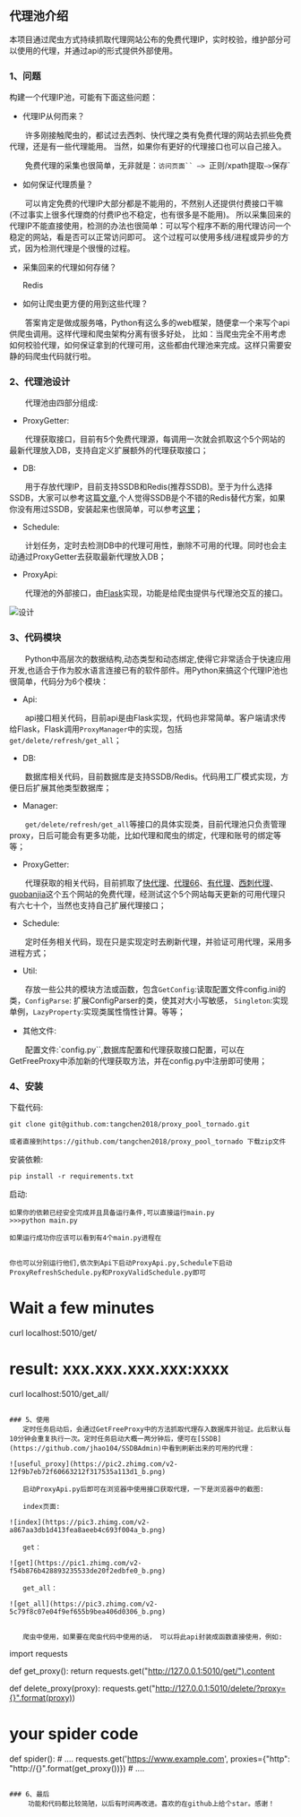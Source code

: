 
## 代理池介绍

本项目通过爬虫方式持续抓取代理网站公布的免费代理IP，实时校验，维护部分可以使用的代理，并通过api的形式提供外部使用。

### 1、问题

构建一个代理IP池，可能有下面这些问题：

* 代理IP从何而来？

　　许多刚接触爬虫的，都试过去西刺、快代理之类有免费代理的网站去抓些免费代理，还是有一些代理能用。
当然，如果你有更好的代理接口也可以自己接入。

　　免费代理的采集也很简单，无非就是：`访问页面`` —> `正则/xpath提取` —> `保存`

* 如何保证代理质量？

　　可以肯定免费的代理IP大部分都是不能用的，不然别人还提供付费接口干嘛(不过事实上很多代理商的付费IP也不稳定，也有很多是不能用)。
所以采集回来的代理IP不能直接使用，检测的办法也很简单：可以写个程序不断的用代理访问一个稳定的网站，看是否可以正常访问即可。
这个过程可以使用多线/进程或异步的方式，因为检测代理是个很慢的过程。

* 采集回来的代理如何存储？

	Redis

* 如何让爬虫更方便的用到这些代理？

　　答案肯定是做成服务咯，Python有这么多的web框架，随便拿一个来写个api供爬虫调用。这样代理和爬虫架构分离有很多好处，
比如：当爬虫完全不用考虑如何校验代理，如何保证拿到的代理可用，这些都由代理池来完成。这样只需要安静的码爬虫代码就行啦。

### 2、代理池设计

　　代理池由四部分组成:

* ProxyGetter:

　　代理获取接口，目前有5个免费代理源，每调用一次就会抓取这个5个网站的最新代理放入DB，支持自定义扩展额外的代理获取接口；

* DB:

　　用于存放代理IP，目前支持SSDB和Redis(推荐SSDB)。至于为什么选择SSDB，大家可以参考这篇[文章](https://www.sdk.cn/news/2684),个人觉得SSDB是个不错的Redis替代方案，如果你没有用过SSDB，安装起来也很简单，可以参考[这里](https://github.com/jhao104/memory-notes/blob/master/SSDB/SSDB%E5%AE%89%E8%A3%85%E9%85%8D%E7%BD%AE%E8%AE%B0%E5%BD%95.md)；

* Schedule:

　　计划任务，定时去检测DB中的代理可用性，删除不可用的代理。同时也会主动通过ProxyGetter去获取最新代理放入DB；

* ProxyApi:

　　代理池的外部接口，由[Flask](http://flask.pocoo.org/)实现，功能是给爬虫提供与代理池交互的接口。

<!--#### 功能图纸-->
![设计](https://pic2.zhimg.com/v2-f2756da2986aa8a8cab1f9562a115b55_b.png)

### 3、代码模块

　　Python中高层次的数据结构,动态类型和动态绑定,使得它非常适合于快速应用开发,也适合于作为胶水语言连接已有的软件部件。用Python来搞这个代理IP池也很简单，代码分为6个模块：

* Api:

　　api接口相关代码，目前api是由Flask实现，代码也非常简单。客户端请求传给Flask，Flask调用`ProxyManager`中的实现，包括`get/delete/refresh/get_all`；

* DB:

　　数据库相关代码，目前数据库是支持SSDB/Redis。代码用工厂模式实现，方便日后扩展其他类型数据库；

* Manager:

　　`get/delete/refresh/get_all`等接口的具体实现类，目前代理池只负责管理proxy，日后可能会有更多功能，比如代理和爬虫的绑定，代理和账号的绑定等等；

* ProxyGetter:

　　代理获取的相关代码，目前抓取了[快代理](http://www.kuaidaili.com)、[代理66](http://www.66ip.cn/)、[有代理](http://www.youdaili.net/Daili/http/)、[西刺代理](http://api.xicidaili.com/free2016.txt)、[guobanjia](http://www.goubanjia.com/free/gngn/index.shtml)这个五个网站的免费代理，经测试这个5个网站每天更新的可用代理只有六七十个，当然也支持自己扩展代理接口；

* Schedule:

　　定时任务相关代码，现在只是实现定时去刷新代理，并验证可用代理，采用多进程方式；

* Util:

　　存放一些公共的模块方法或函数，包含`GetConfig`:读取配置文件config.ini的类，`ConfigParse`: 扩展ConfigParser的类，使其对大小写敏感， `Singleton`:实现单例，`LazyProperty`:实现类属性惰性计算。等等；

* 其他文件:

　　配置文件:`config.py``,数据库配置和代理获取接口配置，可以在GetFreeProxy中添加新的代理获取方法，并在config.py中注册即可使用；

### 4、安装

下载代码:
```
git clone git@github.com:tangchen2018/proxy_pool_tornado.git

或者直接到https://github.com/tangchen2018/proxy_pool_tornado 下载zip文件
```

安装依赖:
```
pip install -r requirements.txt
```

启动:

```
如果你的依赖已经安全完成并且具备运行条件,可以直接运行main.py
>>>python main.py

如果运行成功你应该可以看到有4个main.py进程在


你也可以分别运行他们,依次到Api下启动ProxyApi.py,Schedule下启动ProxyRefreshSchedule.py和ProxyValidSchedule.py即可
```

# Wait a few minutes
curl localhost:5010/get/
# result: xxx.xxx.xxx.xxx:xxxx

curl localhost:5010/get_all/
```

### 5、使用
　　定时任务启动后，会通过GetFreeProxy中的方法抓取代理存入数据库并验证。此后默认每10分钟会重复执行一次。定时任务启动大概一两分钟后，便可在[SSDB](https://github.com/jhao104/SSDBAdmin)中看到刷新出来的可用的代理：

![useful_proxy](https://pic2.zhimg.com/v2-12f9b7eb72f60663212f317535a113d1_b.png)

　　启动ProxyApi.py后即可在浏览器中使用接口获取代理，一下是浏览器中的截图:

　　index页面:

![index](https://pic3.zhimg.com/v2-a867aa3db1d413fea8aeeb4c693f004a_b.png)

　　get：

![get](https://pic1.zhimg.com/v2-f54b876b428893235533de20f2edbfe0_b.png)

　　get_all：

![get_all](https://pic3.zhimg.com/v2-5c79f8c07e04f9ef655b9bea406d0306_b.png)


　　爬虫中使用，如果要在爬虫代码中使用的话， 可以将此api封装成函数直接使用，例如:
```
import requests

def get_proxy():
    return requests.get("http://127.0.0.1:5010/get/").content

def delete_proxy(proxy):
    requests.get("http://127.0.0.1:5010/delete/?proxy={}".format(proxy))

# your spider code

def spider():
    # ....
    requests.get('https://www.example.com', proxies={"http": "http://{}".format(get_proxy())})
    # ....

```

### 6、最后
　	功能和代码都比较简陋，以后有时间再改进。喜欢的在github上给个star。感谢！
